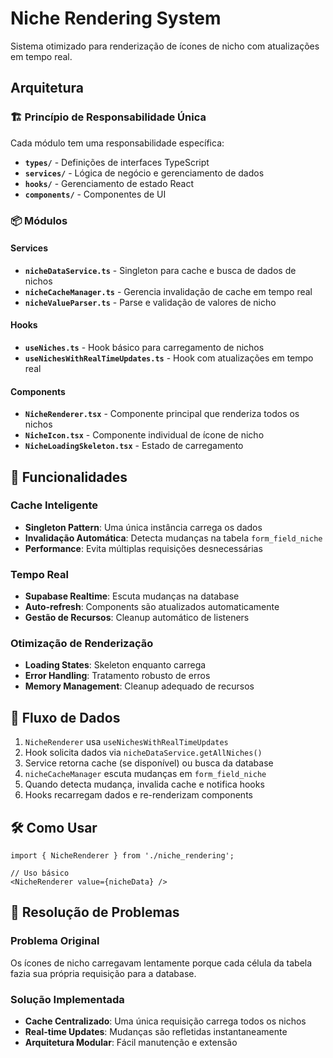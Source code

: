 # Niche Rendering System

Sistema otimizado para renderização de ícones de nicho com atualizações em tempo real.

## Arquitetura

### 🏗️ Princípio de Responsabilidade Única

Cada módulo tem uma responsabilidade específica:

- **`types/`** - Definições de interfaces TypeScript
- **`services/`** - Lógica de negócio e gerenciamento de dados
- **`hooks/`** - Gerenciamento de estado React
- **`components/`** - Componentes de UI

### 📦 Módulos

#### Services

- **`nicheDataService.ts`** - Singleton para cache e busca de dados de nichos
- **`nicheCacheManager.ts`** - Gerencia invalidação de cache em tempo real
- **`nicheValueParser.ts`** - Parse e validação de valores de nicho

#### Hooks

- **`useNiches.ts`** - Hook básico para carregamento de nichos
- **`useNichesWithRealTimeUpdates.ts`** - Hook com atualizações em tempo real

#### Components

- **`NicheRenderer.tsx`** - Componente principal que renderiza todos os nichos
- **`NicheIcon.tsx`** - Componente individual de ícone de nicho
- **`NicheLoadingSkeleton.tsx`** - Estado de carregamento

## 🚀 Funcionalidades

### Cache Inteligente
- **Singleton Pattern**: Uma única instância carrega os dados
- **Invalidação Automática**: Detecta mudanças na tabela `form_field_niche`
- **Performance**: Evita múltiplas requisições desnecessárias

### Tempo Real
- **Supabase Realtime**: Escuta mudanças na database
- **Auto-refresh**: Components são atualizados automaticamente
- **Gestão de Recursos**: Cleanup automático de listeners

### Otimização de Renderização
- **Loading States**: Skeleton enquanto carrega
- **Error Handling**: Tratamento robusto de erros
- **Memory Management**: Cleanup adequado de recursos

## 🔄 Fluxo de Dados

1. `NicheRenderer` usa `useNichesWithRealTimeUpdates`
2. Hook solicita dados via `nicheDataService.getAllNiches()`
3. Service retorna cache (se disponível) ou busca da database
4. `nicheCacheManager` escuta mudanças em `form_field_niche`
5. Quando detecta mudança, invalida cache e notifica hooks
6. Hooks recarregam dados e re-renderizam components

## 🛠️ Como Usar

```tsx
import { NicheRenderer } from './niche_rendering';

// Uso básico
<NicheRenderer value={nicheData} />
```

## 🔧 Resolução de Problemas

### Problema Original
Os ícones de nicho carregavam lentamente porque cada célula da tabela fazia sua própria requisição para a database.

### Solução Implementada
- **Cache Centralizado**: Uma única requisição carrega todos os nichos
- **Real-time Updates**: Mudanças são refletidas instantaneamente
- **Arquitetura Modular**: Fácil manutenção e extensão
